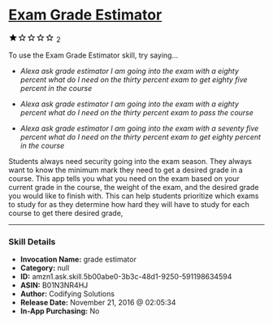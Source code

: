 # [Exam Grade Estimator](http://alexa.amazon.com/#skills/amzn1.ask.skill.5b00abe0-3b3c-48d1-9250-591198634594)
![1 stars](../../images/ic_star_black_18dp_1x.png)![1 stars](../../images/ic_star_border_black_18dp_1x.png)![1 stars](../../images/ic_star_border_black_18dp_1x.png)![1 stars](../../images/ic_star_border_black_18dp_1x.png)![1 stars](../../images/ic_star_border_black_18dp_1x.png) 2

To use the Exam Grade Estimator skill, try saying...

* *Alexa ask grade estimator I am going into the exam with a eighty percent what do I need on the thirty percent exam to get eighty five percent in the course*

* *Alexa ask grade estimator I am going into the exam with a eighty percent what do I need on the thirty percent exam to pass the course*

* *Alexa ask grade estimator I am going into the exam with a seventy five percent what do I need on the thirty percent exam to get eighty percent in the course*

Students always need security going into the exam season. They always want to know the minimum mark they need to get a desired grade in a course. This app tells you what you need on the exam based on your current grade in the course, the weight of the exam, and the desired grade you would like to finish with. This can help students prioritize which exams to study for as they determine how hard they will have to study for each course to get there desired grade,

***

### Skill Details

* **Invocation Name:** grade estimator
* **Category:** null
* **ID:** amzn1.ask.skill.5b00abe0-3b3c-48d1-9250-591198634594
* **ASIN:** B01N3NR4HJ
* **Author:** Codifying Solutions
* **Release Date:** November 21, 2016 @ 02:05:34
* **In-App Purchasing:** No
